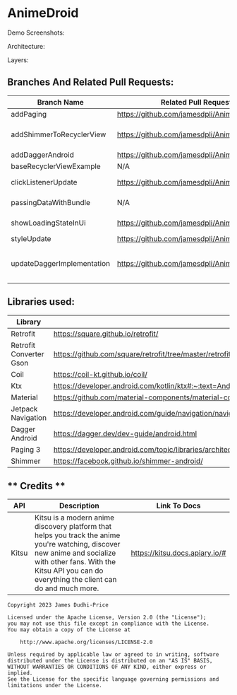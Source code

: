 # AnimeDroid

Demo Screenshots:

Architecture:

Layers:

## **Branches And Related Pull Requests:**

| Branch Name                | Related Pull Request                           | Description                                                     |
|----------------------------|------------------------------------------------|-----------------------------------------------------------------|
| addPaging                  | https://github.com/jamesdpli/AnimeDroid/pull/4 | Anime list is now paged                                         |                                                                 |
| addShimmerToRecyclerView   | https://github.com/jamesdpli/AnimeDroid/pull/8 | Adds shimmer to recycler view, instead of circular progress bar |
| addDaggerAndroid           | https://github.com/jamesdpli/AnimeDroid/pull/2 | Add Dagger-Android                                              |                                                                 |
| baseRecyclerViewExample    | N/A                                            | Plain old recycler view                                         |
| clickListenerUpdate        | https://github.com/jamesdpli/AnimeDroid/pull/1 | Add click listener to recycler view items                       |
| passingDataWithBundle      | N/A                                            | Pass data with bundle rather than safe args                     |
| showLoadingStateInUi       | https://github.com/jamesdpli/AnimeDroid/pull/7 | Adds Circular spinners to show load state                       |
| styleUpdate                | https://github.com/jamesdpli/AnimeDroid/pull/6 | Basic update to xml                                             |
| updateDaggerImplementation | https://github.com/jamesdpli/AnimeDroid/pull/3 | Makes use of DaggerFragment, DaggerAppCompatActivity etc        |

## **Libraries used:**

| Library                 | Link                                                                                                   |
|-------------------------|--------------------------------------------------------------------------------------------------------|
| Retrofit                | https://square.github.io/retrofit/                                                                     |
| Retrofit Converter Gson | https://github.com/square/retrofit/tree/master/retrofit-converters/gson                                |
| Coil                    | https://coil-kt.github.io/coil/                                                                        |
| Ktx                     | https://developer.android.com/kotlin/ktx#:~:text=Android%20KTX%20is%20a%20set,Extension%20functions    |
| Material                | https://github.com/material-components/material-components-android/blob/master/docs/getting-started.md |
| Jetpack Navigation      | https://developer.android.com/guide/navigation/navigation-getting-started                              |
| Dagger Android          | https://dagger.dev/dev-guide/android.html                                                              |
| Paging 3                | https://developer.android.com/topic/libraries/architecture/paging/v3-overview                          |
| Shimmer                 | https://facebook.github.io/shimmer-android/                                                            |

## ** Credits **
| API   | Description                                                                                                                                                                                                            | Link To Docs                   |
|-------|------------------------------------------------------------------------------------------------------------------------------------------------------------------------------------------------------------------------|--------------------------------|
| Kitsu | Kitsu is a modern anime discovery platform that helps you track the anime you're watching, discover new anime and socialize with other fans. With the Kitsu API you can do everything the client can do and much more. | https://kitsu.docs.apiary.io/# | |



```
Copyright 2023 James Dudhi-Price

Licensed under the Apache License, Version 2.0 (the "License");
you may not use this file except in compliance with the License.
You may obtain a copy of the License at

    http://www.apache.org/licenses/LICENSE-2.0

Unless required by applicable law or agreed to in writing, software
distributed under the License is distributed on an "AS IS" BASIS,
WITHOUT WARRANTIES OR CONDITIONS OF ANY KIND, either express or implied.
See the License for the specific language governing permissions and
limitations under the License.
```
